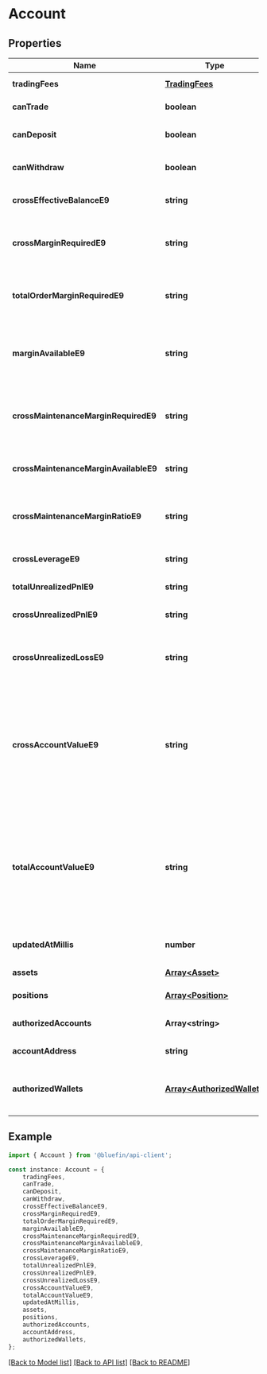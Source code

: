 # Account


## Properties

Name | Type | Description | Notes
------------ | ------------- | ------------- | -------------
**tradingFees** | [**TradingFees**](TradingFees.md) |  | [default to undefined]
**canTrade** | **boolean** | If the user can trade. | [default to undefined]
**canDeposit** | **boolean** | If the current user can deposit to the account. | [default to undefined]
**canWithdraw** | **boolean** | If the current user can withdraw from the account. | [default to undefined]
**crossEffectiveBalanceE9** | **string** | Total effective balance in USD (e9 format). | [default to undefined]
**crossMarginRequiredE9** | **string** | The sum of initial margin required across all cross positions (e9 format). | [default to undefined]
**totalOrderMarginRequiredE9** | **string** | The sum of initial margin required across all open orders (e9 format). | [default to undefined]
**marginAvailableE9** | **string** | The amount of margin available to open new positions and orders (e9 format). | [default to undefined]
**crossMaintenanceMarginRequiredE9** | **string** | The sum of maintenance margin required across all cross positions (e9 format). | [default to undefined]
**crossMaintenanceMarginAvailableE9** | **string** | The amount of margin available before liquidation (e9 format). | [default to undefined]
**crossMaintenanceMarginRatioE9** | **string** | The ratio of the maintenance margin required to the account value (e9 format). | [default to undefined]
**crossLeverageE9** | **string** | The leverage of the account (e9 format). | [default to undefined]
**totalUnrealizedPnlE9** | **string** | Total unrealized profit (e9 format). | [default to undefined]
**crossUnrealizedPnlE9** | **string** | Unrealized profit of cross positions (e9 format). | [default to undefined]
**crossUnrealizedLossE9** | **string** | An implicitly negative number that sums only the losses of all cross positions. | [default to undefined]
**crossAccountValueE9** | **string** | The total value of the cross account, combining the cross effective balance and unrealized PnL across all cross positions, and subtracting any pending funding payments on any cross position.  | [default to undefined]
**totalAccountValueE9** | **string** | The total value of the account, combining the total effective balance and unrealized PnL across all positions, and subtracting any pending funding payments on any position.  | [default to undefined]
**updatedAtMillis** | **number** | Last update time in milliseconds since Unix epoch. | [default to undefined]
**assets** | [**Array&lt;Asset&gt;**](Asset.md) |  | [default to undefined]
**positions** | [**Array&lt;Position&gt;**](Position.md) |  | [default to undefined]
**authorizedAccounts** | **Array&lt;string&gt;** | Deprecated: Replaced with authorizedWallets. | [default to undefined]
**accountAddress** | **string** | The address of the account. | [default to undefined]
**authorizedWallets** | [**Array&lt;AuthorizedWallet&gt;**](AuthorizedWallet.md) | The wallets that are authorized to trade on behalf of the current account. | [optional] [default to undefined]

## Example

```typescript
import { Account } from '@bluefin/api-client';

const instance: Account = {
    tradingFees,
    canTrade,
    canDeposit,
    canWithdraw,
    crossEffectiveBalanceE9,
    crossMarginRequiredE9,
    totalOrderMarginRequiredE9,
    marginAvailableE9,
    crossMaintenanceMarginRequiredE9,
    crossMaintenanceMarginAvailableE9,
    crossMaintenanceMarginRatioE9,
    crossLeverageE9,
    totalUnrealizedPnlE9,
    crossUnrealizedPnlE9,
    crossUnrealizedLossE9,
    crossAccountValueE9,
    totalAccountValueE9,
    updatedAtMillis,
    assets,
    positions,
    authorizedAccounts,
    accountAddress,
    authorizedWallets,
};
```

[[Back to Model list]](../README.md#documentation-for-models) [[Back to API list]](../README.md#documentation-for-api-endpoints) [[Back to README]](../README.md)
